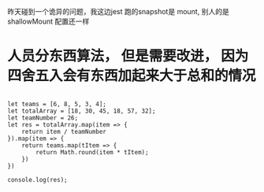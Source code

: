 昨天碰到一个诡异的问题，我这边jest 跑的snapshot是 mount, 别人的是shallowMount 配置还一样


# 人员分东西算法， 但是需要改进， 因为四舍五入会有东西加起来大于总和的情况
```

let teams = [6, 8, 5, 3, 4];
let totalArray = [18, 30, 45, 18, 57, 32];
let teamNumber = 26;
let res = totalArray.map(item => {
    return item / teamNumber
}).map(item => {
    return teams.map(tItem => {
        return Math.round(item * tItem);
    })
})

console.log(res);
```
